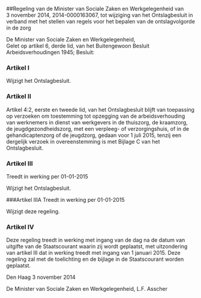 <meta http-equiv='Content-Type' content='text/html; charset=utf-8' />

##Regeling van de Minister van Sociale Zaken en Werkgelegenheid van 3 november 2014, 2014-0000163067, tot wijziging van het Ontslagbesluit in verband met het stellen van regels voor het bepalen van de ontslagvolgorde in de zorg

De Minister van Sociale Zaken en Werkgelegenheid,  
Gelet op artikel 6, derde lid, van het Buitengewoon Besluit Arbeidsverhoudingen 1945;
Besluit:    

### Artikel  I  

Wijzigt het Ontslagbesluit. 

### Artikel  II  

Artikel 4:2, eerste en tweede lid, van het Ontslagbesluit blijft van toepassing op verzoeken om toestemming tot opzegging van de arbeidsverhouding van werknemers in dienst van werkgevers in de thuiszorg, de kraamzorg, de jeugdgezondheidszorg, met een verpleeg- of verzorgingshuis, of in de gehandicaptenzorg of de jeugdzorg, gedaan voor 1 juli 2015, tenzij een dergelijk verzoek in overeenstemming is met Bijlage C van het Ontslagbesluit. 

### Artikel  III  
Treedt in werking per 01-01-2015 

Wijzigt het Ontslagbesluit. 

###Artikel IIIA 
Treedt in werking per 01-01-2015 

Wijzigt deze regeling.

### Artikel  IV  

Deze regeling treedt in werking met ingang van de dag na de datum van uitgifte van de Staatscourant waarin zij wordt geplaatst, met uitzondering van artikel III dat in werking treedt met ingang van 1 januari 2015. 
Deze regeling zal met de toelichting en de bijlage in de Staatscourant worden geplaatst.   

Den Haag 
3 november 2014   

De 
Minister van Sociale Zaken en Werkgelegenheid, 
L.F. Asscher     
